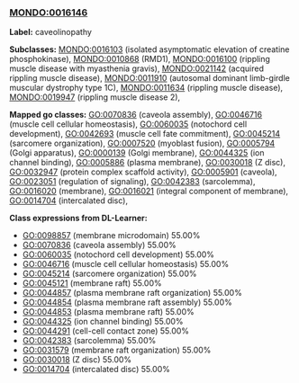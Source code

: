 
### [MONDO:0016146](http://purl.obolibrary.org/obo/MONDO_0016146)
**Label:** caveolinopathy

**Subclasses:** [MONDO:0016103](http://purl.obolibrary.org/obo/MONDO_0016103) (isolated asymptomatic elevation of creatine phosphokinase), [MONDO:0010868](http://purl.obolibrary.org/obo/MONDO_0010868) (RMD1), [MONDO:0016100](http://purl.obolibrary.org/obo/MONDO_0016100) (rippling muscle disease with myasthenia gravis), [MONDO:0021142](http://purl.obolibrary.org/obo/MONDO_0021142) (acquired rippling muscle disease), [MONDO:0011910](http://purl.obolibrary.org/obo/MONDO_0011910) (autosomal dominant limb-girdle muscular dystrophy type 1C), [MONDO:0011634](http://purl.obolibrary.org/obo/MONDO_0011634) (rippling muscle disease), [MONDO:0019947](http://purl.obolibrary.org/obo/MONDO_0019947) (rippling muscle disease 2), 

**Mapped go classes:** [GO:0070836](http://purl.obolibrary.org/obo/GO_0070836) (caveola assembly), [GO:0046716](http://purl.obolibrary.org/obo/GO_0046716) (muscle cell cellular homeostasis), [GO:0060035](http://purl.obolibrary.org/obo/GO_0060035) (notochord cell development), [GO:0042693](http://purl.obolibrary.org/obo/GO_0042693) (muscle cell fate commitment), [GO:0045214](http://purl.obolibrary.org/obo/GO_0045214) (sarcomere organization), [GO:0007520](http://purl.obolibrary.org/obo/GO_0007520) (myoblast fusion), [GO:0005794](http://purl.obolibrary.org/obo/GO_0005794) (Golgi apparatus), [GO:0000139](http://purl.obolibrary.org/obo/GO_0000139) (Golgi membrane), [GO:0044325](http://purl.obolibrary.org/obo/GO_0044325) (ion channel binding), [GO:0005886](http://purl.obolibrary.org/obo/GO_0005886) (plasma membrane), [GO:0030018](http://purl.obolibrary.org/obo/GO_0030018) (Z disc), [GO:0032947](http://purl.obolibrary.org/obo/GO_0032947) (protein complex scaffold activity), [GO:0005901](http://purl.obolibrary.org/obo/GO_0005901) (caveola), [GO:0023051](http://purl.obolibrary.org/obo/GO_0023051) (regulation of signaling), [GO:0042383](http://purl.obolibrary.org/obo/GO_0042383) (sarcolemma), [GO:0016020](http://purl.obolibrary.org/obo/GO_0016020) (membrane), [GO:0016021](http://purl.obolibrary.org/obo/GO_0016021) (integral component of membrane), [GO:0014704](http://purl.obolibrary.org/obo/GO_0014704) (intercalated disc), 

**Class expressions from DL-Learner:**

- [GO:0098857](http://purl.obolibrary.org/obo/GO_0098857) (membrane microdomain) 55.00%
- [GO:0070836](http://purl.obolibrary.org/obo/GO_0070836) (caveola assembly) 55.00%
- [GO:0060035](http://purl.obolibrary.org/obo/GO_0060035) (notochord cell development) 55.00%
- [GO:0046716](http://purl.obolibrary.org/obo/GO_0046716) (muscle cell cellular homeostasis) 55.00%
- [GO:0045214](http://purl.obolibrary.org/obo/GO_0045214) (sarcomere organization) 55.00%
- [GO:0045121](http://purl.obolibrary.org/obo/GO_0045121) (membrane raft) 55.00%
- [GO:0044857](http://purl.obolibrary.org/obo/GO_0044857) (plasma membrane raft organization) 55.00%
- [GO:0044854](http://purl.obolibrary.org/obo/GO_0044854) (plasma membrane raft assembly) 55.00%
- [GO:0044853](http://purl.obolibrary.org/obo/GO_0044853) (plasma membrane raft) 55.00%
- [GO:0044325](http://purl.obolibrary.org/obo/GO_0044325) (ion channel binding) 55.00%
- [GO:0044291](http://purl.obolibrary.org/obo/GO_0044291) (cell-cell contact zone) 55.00%
- [GO:0042383](http://purl.obolibrary.org/obo/GO_0042383) (sarcolemma) 55.00%
- [GO:0031579](http://purl.obolibrary.org/obo/GO_0031579) (membrane raft organization) 55.00%
- [GO:0030018](http://purl.obolibrary.org/obo/GO_0030018) (Z disc) 55.00%
- [GO:0014704](http://purl.obolibrary.org/obo/GO_0014704) (intercalated disc) 55.00%


